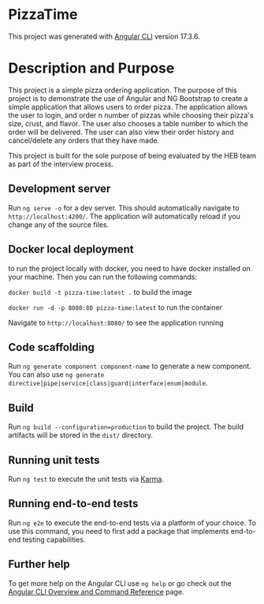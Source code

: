 # PizzaTime

This project was generated with [Angular CLI](https://github.com/angular/angular-cli) version 17.3.6.

# Description and Purpose

This project is a simple pizza ordering application. The purpose of this project is to demonstrate the use of Angular and NG Bootstrap to create a simple application that allows users to order pizza. The application allows the user to login, and order n number of pizzas while choosing their pizza's size, crust, and flavor. The user also chooses a table number to which the order will be delivered. The user can also view their order history and cancel/delete any orders that they have made.

This project is built for the sole purpose of being evaluated by the HEB team as part of the interview process.

## Development server

Run `ng serve -o` for a dev server. This should automatically navigate to `http://localhost:4200/`. The application will automatically reload if you change any of the source files.

## Docker local deployment

to run the project locally with docker, you need to have docker installed on your machine. Then you can run the following commands:

`docker build -t pizza-time:latest .` to build the image

`docker run -d -p 8080:80 pizza-time:latest` to run the container

Navigate to `http://localhost:8080/` to see the application running

## Code scaffolding

Run `ng generate component component-name` to generate a new component. You can also use `ng generate directive|pipe|service|class|guard|interface|enum|module`.

## Build

Run `ng build --configuration=production` to build the project. The build artifacts will be stored in the `dist/` directory.

## Running unit tests

Run `ng test` to execute the unit tests via [Karma](https://karma-runner.github.io).

## Running end-to-end tests

Run `ng e2e` to execute the end-to-end tests via a platform of your choice. To use this command, you need to first add a package that implements end-to-end testing capabilities.

## Further help

To get more help on the Angular CLI use `ng help` or go check out the [Angular CLI Overview and Command Reference](https://angular.io/cli) page.
